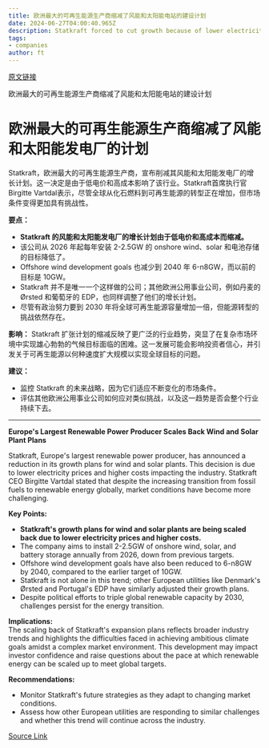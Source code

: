 ```yaml
---
title: 欧洲最大的可再生能源生产商缩减了风能和太阳能电站的建设计划
date: 2024-06-27T04:00:40.965Z
description: Statkraft forced to cut growth because of lower electricity prices and higher costs
tags: 
- companies
author: ft
---
```


[原文链接](https://ft.com/content/f4086927-ebf2-414c-849d-9da36e757b30)

欧洲最大的可再生能源生产商缩减了风能和太阳能电站的建设计划

# 欧洲最大的可再生能源生产商缩减了风能和太阳能发电厂的计划

Statkraft，欧洲最大的可再生能源生产商，宣布削减其风能和太阳能发电厂的增长计划。这一决定是由于低电价和高成本影响了该行业。Statkraft首席执行官Birgitte Vartdal表示，尽管全球从化石燃料到可再生能源的转型正在增加，但市场条件变得更加具有挑战性。

**要点：**
- **Statkraft 的风能和太阳能发电厂的增长计划由于低电价和高成本而缩减。**
- 该公司从 2026 年起每年安装 2-2.5GW 的 onshore wind、solar 和电池存储的目标降低了。
- Offshore wind development goals 也减少到 2040 年 6-n8GW，而以前的目标是 10GW。
- Statkraft 并不是唯一一个这样做的公司；其他欧洲公用事业公司，例如丹麦的 Ørsted 和葡萄牙的 EDP，也同样调整了他们的增长计划。
- 尽管有政治努力要到 2030 年将全球可再生能源容量增加一倍，但能源转型的挑战依然存在。

**影响：**
Statkraft 扩张计划的缩减反映了更广泛的行业趋势，突显了在复杂市场环境中实现雄心勃勃的气候目标面临的困难。这一发展可能会影响投资者信心，并引发关于可再生能源以何种速度扩大规模以实现全球目标的问题。

**建议：**
- 监控 Statkraft 的未来战略，因为它们适应不断变化的市场条件。
- 评估其他欧洲公用事业公司如何应对类似挑战，以及这一趋势是否会整个行业持续下去。

---

 **Europe's Largest Renewable Power Producer Scales Back Wind and Solar Plant Plans**  

Statkraft, Europe's largest renewable power producer, has announced a reduction in its growth plans for wind and solar plants. This decision is due to lower electricity prices and higher costs impacting the industry. Statkraft CEO Birgitte Vartdal stated that despite the increasing transition from fossil fuels to renewable energy globally, market conditions have become more challenging.

**Key Points:**  
- **Statkraft's growth plans for wind and solar plants are being scaled back due to lower electricity prices and higher costs.**  
- The company aims to install 2-2.5GW of onshore wind, solar, and battery storage annually from 2026, down from previous targets.  
- Offshore wind development goals have also been reduced to 6-n8GW by 2040, compared to the earlier target of 10GW.  
- Statkraft is not alone in this trend; other European utilities like Denmark's Ørsted and Portugal's EDP have similarly adjusted their growth plans.  
- Despite political efforts to triple global renewable capacity by 2030, challenges persist for the energy transition.

**Implications:**  
The scaling back of Statkraft's expansion plans reflects broader industry trends and highlights the difficulties faced in achieving ambitious climate goals amidst a complex market environment. This development may impact investor confidence and raise questions about the pace at which renewable energy can be scaled up to meet global targets.

**Recommendations:**  
- Monitor Statkraft's future strategies as they adapt to changing market conditions.  
- Assess how other European utilities are responding to similar challenges and whether this trend will continue across the industry.

[Source Link](https://ft.com/content/f4086927-ebf2-414c-849d-9da36e757b30)

